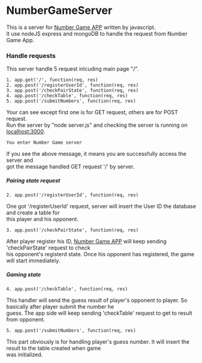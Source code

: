 # NumberGameServer

This is a server for [Number Game APP](https://github.com/JasperHsieh/NumberGame) written by javascript.<br>
It use nodeJS express and mongoDB to handle the request from Number Game App. <br>

### Handle requests
This server handle 5 request inlcuding main page "/".
```
1. app.get('/', function(req, res)
2. app.post('/registerUserId', function(req, res) 
3. app.post('/checkPairState', function(req, res)
4. app.post('/checkTable', function(req, res)
5. app.post('/submitNumbers', function(req, res)
```
Your can see except first one is for GET request, others are for POST request.<br>
Run the server by "node server.js" and checking the server is running on [localhost:3000](http://localhost:3000/). <br>
```
You enter Number Game server
```
If you see the above message, it means you are successfully access the server and <br>
got the message handled GET request '/' by server. <br>

##### Pairing state request
```
2. app.post('/registerUserId', function(req, res)
```
One got '/registerUserId' request, server will insert the User ID the database and create a table for<br>
this player and his opponent.
```
3. app.post('/checkPairState', function(req, res)
```
After player register his ID, [Number Game APP](https://github.com/JasperHsieh/NumberGame) will keep sending 'checkPairState' request to check<br> 
his opponent's registerd state. Once his opponent has registered, the game will start immediately.<br>

##### Gaming state
```
4. app.post('/checkTable', function(req, res)
```
This handler will send the guess result of player's opponent to player. So basically after player submit the number he<br>
guess. The app side will keep sending 'checkTable' request to get to result from opponent.
```
5. app.post('/submitNumbers', function(req, res)
```
This part obviously is for handling player's guess number. It will insert the result to the table created when game <br>
was initialized.


